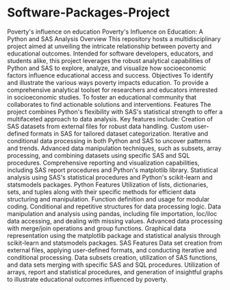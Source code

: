<h1>Software-Packages-Project</h1>

Poverty's influence on education Poverty's Influence on Education: A Python and SAS Analysis Overview This repository hosts a multidisciplinary project aimed at unveiling the intricate relationship between poverty and educational outcomes. 
Intended for software developers, educators, and students alike, this project leverages the robust analytical capabilities of Python and SAS to explore, analyze, and visualize how socioeconomic factors influence educational access and success.
Objectives To identify and illustrate the various ways poverty impacts education. 
To provide a comprehensive analytical toolset for researchers and educators interested in socioeconomic studies. 
To foster an educational community that collaborates to find actionable solutions and interventions. 
Features The project combines Python's flexibility with SAS's statistical strength to offer a multifaceted approach to data analysis. 
Key features include:
Creation of SAS datasets from external files for robust data handling. 
Custom user-defined formats in SAS for tailored dataset categorization. 
Iterative and conditional data processing in both Python and SAS to uncover patterns and trends. 
Advanced data manipulation techniques, such as subsets, array processing, and combining datasets using specific SAS and SQL procedures. 
Comprehensive reporting and visualization capabilities, including SAS report procedures and Python's matplotlib library. 
Statistical analysis using SAS's statistical procedures and Python's scikit-learn and statsmodels packages. 
Python Features Utilization of lists, dictionaries, sets, and tuples along with their specific methods for efficient data structuring and manipulation. 
Function definition and usage for modular coding. Conditional and repetitive structures for data processing logic. 
Data manipulation and analysis using pandas, including file importation, loc/iloc data accessing, and dealing with missing values. 
Advanced data processing with merge/join operations and group functions. 
Graphical data representation using the matplotlib package and statistical analysis through scikit-learn and statsmodels packages. 
SAS Features Data set creation from external files, applying user-defined formats, and conducting iterative and conditional processing. 
Data subsets creation, utilization of SAS functions, and data sets merging with specific SAS and SQL procedures. 
Utilization of arrays, report and statistical procedures, and generation of insightful graphs to illustrate educational outcomes influenced by poverty.

